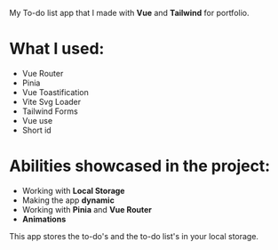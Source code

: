 My To-do list app that I made with **Vue** and **Tailwind** for portfolio.

# What I used:
- Vue Router
- Pinia
- Vue Toastification
- Vite Svg Loader
- Tailwind Forms
- Vue use
- Short id

# Abilities showcased in the project:
- Working with **Local Storage**
- Making the app **dynamic**
- Working with **Pinia** and **Vue Router**
- **Animations**

This app stores the to-do's and the to-do list's in your local storage.